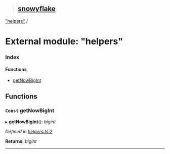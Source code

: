 > ## [snowyflake](../README.md)

["helpers"](_helpers_.md) /

# External module: "helpers"

### Index

#### Functions

* [getNowBigInt](_helpers_.md#const-getnowbigint)

## Functions

### `Const` getNowBigInt

▸ **getNowBigInt**(): *bigint*

*Defined in [helpers.ts:2](https://github.com/negezor/snowyflake/blob/3efa9e8/src/helpers.ts#L2)*

**Returns:** *bigint*

___
